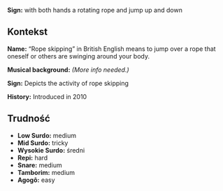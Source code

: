 **Sign:** with both hands a rotating rope and jump up and down

## Kontekst

**Name:** “Rope skipping” in British English means to jump over a rope that
oneself or others are swinging around your body.

**Musical background:** *(More info needed.)*

**Sign:** Depicts the activity of rope skipping

**History:** Introduced in 2010

## Trudność

* **Low Surdo:** medium
* **Mid Surdo:** tricky
* **Wysokie Surdo:** średni
* **Repi:** hard
* **Snare:** medium
* **Tamborim:** medium
* **Agogô:** easy
